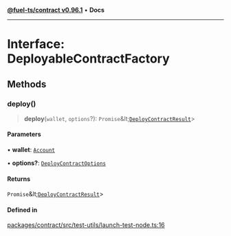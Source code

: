 [**@fuel-ts/contract v0.96.1**](../index.md) • **Docs**

***

# Interface: DeployableContractFactory

## Methods

### deploy()

> **deploy**(`wallet`, `options`?): `Promise`\&lt;[`DeployContractResult`](./src-index.md#deploycontractresulttcontract)\>

#### Parameters

• **wallet**: [`Account`](../Account/Account.md)

• **options?**: [`DeployContractOptions`](./src-index.md#deploycontractoptions)

#### Returns

`Promise`\&lt;[`DeployContractResult`](./src-index.md#deploycontractresulttcontract)\>

#### Defined in

[packages/contract/src/test-utils/launch-test-node.ts:16](https://github.com/FuelLabs/fuels-ts/blob/2d42dc2cd8ad9160914de24e3ddf50045f8b0f24/packages/contract/src/test-utils/launch-test-node.ts#L16)
